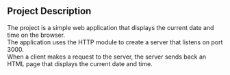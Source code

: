 ## Project Description
The project is a simple web application that displays the current date and time on the browser.  
The application uses the HTTP module to create a server that listens on port 3000.   
When a client makes a request to the server, the server sends back an HTML page that displays the current date and time.  

